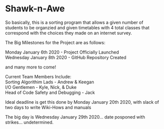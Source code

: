 # Shawk-n-Awe

So basically, this is a sorting program that allows a given number of students to be organzied and given timetables with 4 total classes that correspond with the choices they made on an internet survey.

The Big Milestones for the Project are as follows:

Monday January 6th 2020 - Project Officially Launched  
Wednesday January 8th 2020 - GitHub Repository Created  

and many more to come!

Current Team Members Include:  
Sorting Algorithim Lads - Andrew & Keegan  
I/O Gentlemen - Kyle, Nick, & Duke  
Head of Code Safety and Debugging - Jack  

Ideal deadline is get this done by Monday January 20th 2020, with slack of two days to write Wiki-Hows and manuals  

The big day is Wednesday January 29th 2020... 
date posponed with strikes... undetermined.
